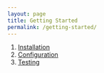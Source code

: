 ```yaml
---
layout: page
title: Getting Started
permalink: /getting-started/
---
```


  1. [Installation](./installation)
  2. [Configuration](./configuration)
  3. [Testing](./testing)
